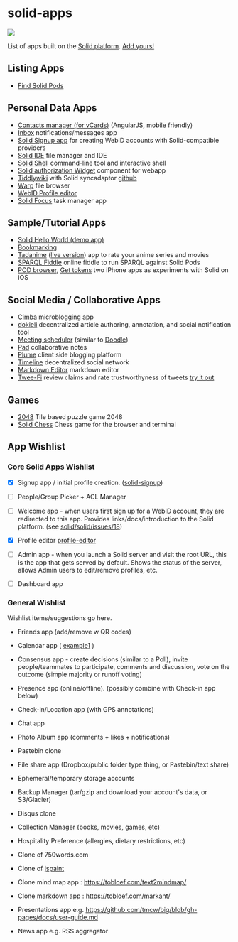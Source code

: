 # solid-apps
[![](https://img.shields.io/badge/project-Solid-7C4DFF.svg?style=flat-square)](https://github.com/solid/solid)

List of apps built on the
[Solid platform](https://github.com/solid/solid-spec). [Add yours!](https://github.com/solid/solid-apps/blob/master/How-to-add-an-App.md)

## Listing Apps

- [Find Solid Pods](https://findsolidpods.com)

## Personal Data Apps

- [Contacts manager (for vCards)](https://github.com/linkeddata/contacts)
    (AngularJS, mobile friendly)
- [Inbox](https://github.com/solid/solid-inbox/) notifications/messages app
- [Solid Signup app](https://github.com/solid/solid-signup) for creating
    WebID accounts with Solid-compatible providers
- [Solid IDE](https://jeff-zucker.github.io/solid-ide/) file manager and IDE
- [Solid Shell](https://github.com/jeff-zucker/solid-shell) command-line tool and interactive shell
- [Solid authorization Widget](https://github.com/bourgeoa/solid-file-widget) component for webapp 
- [Tiddlywiki](https://bourgeoa.solid.community/public/tiddlywiki/) with Solid syncadaptor [github](https://github.com/bourgeoa/tiddlywiki-node-solid-server)
- [Warp](https://github.com/linkeddata/warp) file browser
- [WebID Profile editor](https://github.com/linkeddata/profile-editor)
- [Solid Focus](https://noeldemartin.github.io/solid-focus/) task manager app

## Sample/Tutorial Apps
- [Solid Hello World (demo app)](https://github.com/melvincarvalho/helloworld/)
- [Bookmarking](https://github.com/mark-book/markbook/blob/gh-pages/README.md)
- [Tadanime](https://github.com/pheyvaer/tadanime) ([live version](https://pheyvaer.github.io/tadanime/index.html)) app to rate your anime series and movies
- [SPARQL Fiddle](https://jeff-zucker.github.io/sparql-fiddle/) online fiddle to run SPARQL against Solid Pods
- [POD browser](https://github.com/wrmack/POD-browser), [Get tokens](https://github.com/wrmack/POD-browser) two iPhone apps as experiments with Solid on iOS 

## Social Media / Collaborative Apps
- [Cimba](https://github.com/linkeddata/cimba) microblogging app
- [dokieli](https://github.com/linkeddata/dokieli)
    decentralized article authoring, annotation, and social notification tool
- [Meeting scheduler](https://github.com/linkeddata/app-schedule)
    (similar to [Doodle](http://doodle.com/))
- [Pad](https://github.com/timbl/pad) collaborative notes
- [Plume](https://github.com/deiu/solid-plume/) client side blogging platform
- [Timeline](https://github.com/solid-social/timeline) decentralized social
    network
- [Markdown Editor](https://github.com/melvincarvalho/markdown-editor) markdown
    editor
- [Twee-Fi](https://github.com/factsmission/twee-fi) review claims
    and rate trustworthyness of tweets [try it out](https://factsmission.github.io/twee-fi/)

## Games

- [2048](http://github.com/webize/2048) Tile based puzzle game 2048
- [Solid Chess](https://github.com/pheyvaer/solid-chess) Chess game for the browser and terminal


## App Wishlist

### Core Solid Apps Wishlist

- [x] Signup app / initial profile creation.
    ([solid-signup](https://github.com/solid/solid-signup))

- [ ] People/Group Picker + ACL Manager

- [ ] Welcome app - when users first sign up for a WebID account, they are
    redirected to this app. Provides links/docs/introduction to the Solid
    platform.
    (see [solid/solid/issues/18](https://github.com/solid/solid/issues/18))

- [x] Profile editor
    [profile-editor](https://github.com/linkeddata/profile-editor)

- [ ] Admin app - when you launch a Solid server and visit the root URL,
    this is the app that gets served by default. Shows the status of the
    server, allows Admin users to edit/remove profiles, etc.

- [ ] Dashboard app

### General Wishlist
Wishlist items/suggestions go here.

* Friends app (add/remove w QR codes)

* Calendar app ( [example1](http://ui.toast.com/tui-calendar/) )

* Consensus app - create decisions (similar to a Poll),
  invite people/teammates to participate,
  comments and discussion, vote on the outcome (simple majority or
  runoff voting)

* Presence app (online/offline). (possibly combine with Check-in app below)

* Check-in/Location app (with GPS annotations)

* Chat app

* Photo Album app (comments + likes + notifications)

* Pastebin clone

* File share app (Dropbox/public folder type thing, or Pastebin/text share)

* Ephemeral/temporary storage accounts

* Backup Manager (tar/gzip and download your account's data, or S3/Glacier)

* Disqus clone

* Collection Manager (books, movies, games, etc)

* Hospitality Preference (allergies, dietary restrictions, etc)

* Clone of 750words.com

* Clone of [jspaint](https://github.com/1j01/jspaint)

* Clone mind map app : https://tobloef.com/text2mindmap/

* Clone markdown app : https://tobloef.com/markant/

* Presentations app e.g. https://github.com/tmcw/big/blob/gh-pages/docs/user-guide.md

* News app e.g. RSS aggregator
